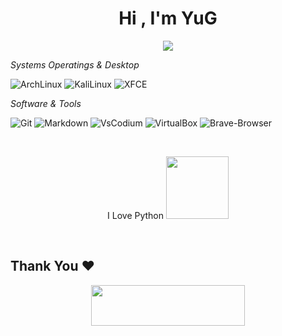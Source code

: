 <h1 align="center">Hi , I'm YuG</h1>

<p align="center">
  <a href="https://github.com/1sYuG/readme-typing-svg"><img src="https://readme-typing-svg.herokuapp.com?font=Time+New+Roman&color=%23C8BE25&size=25&center=true&vCenter=true&width=600&height=100&lines=+Tester+Of+Software;Enthusiastic+Open+Source;Linux+Lover"></a>
</p>

*Systems Operatings & Desktop*

![ArchLinux](https://img.shields.io/badge/ArchLinux-000000?style=flat-square&logo=ArchLinux&logoColor=blue)
![KaliLinux](https://img.shields.io/badge/KaliLinux-000000?style=flat-square&logo=KaliLinux&logoColor=white)
![XFCE](https://img.shields.io/badge/XFCE-000000?style=flat-square&logo=Xfce&logoColor=blue)


 
*Software & Tools*

![Git](https://img.shields.io/badge/Git-000000?style=flat-square&logo=Git&logoColor=orange)
![Markdown](https://img.shields.io/badge/Markdown-000000?style=flat-square&logo=Markdown&logoColor=white)
![VsCodium](https://img.shields.io/badge/VsCodium-000000?style=flat-square&logo=Visual-Studio-Code&logoColor=blue)
![VirtualBox](https://img.shields.io/badge/VirtualBox-000000?style=flat-square&logo=VirtualBox&logoColor=blue)
![Brave-Browser](https://img.shields.io/badge/Brave-000000?style=flat-square&logo=Brave&logoColor=orange)

<br>
<p align="center"> 
  I Love Python <img src="https://i.giphy.com/media/LMt9638dO8dftAjtco/200.webp" width="100"> 
</p>
<br>


  <h2 align='left'>Thank You ❤</h2>
<p align="center">
  <img src="https://media.giphy.com/media/jpVnC65DmYeyRL4LHS/giphy.gif" width="70%" height="65px">
</p>	
 
<br>

